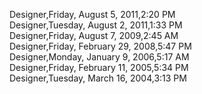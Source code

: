 ﻿Designer,Friday, August 5, 2011,2:20 PM  Designer,Tuesday, August 2, 2011,1:33 PM  Designer,Friday, August 7, 2009,2:45 AM  Designer,Friday, February 29, 2008,5:47 PM  Designer,Monday, January 9, 2006,5:17 AM  Designer,Friday, February 11, 2005,5:34 PM  Designer,Tuesday, March 16, 2004,3:13 PM